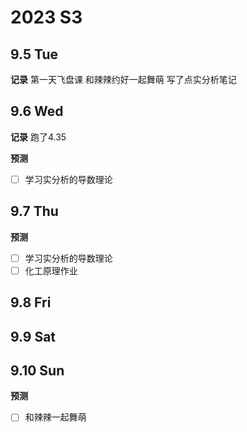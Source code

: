 # 2023 S3
## 9.5 Tue
**记录**
第一天飞盘课
和辣辣约好一起舞萌
写了点实分析笔记

## 9.6 Wed
**记录**
跑了4.35


**预测**
- [ ] 学习实分析的导数理论



## 9.7 Thu
**预测**
- [ ] 学习实分析的导数理论
- [ ] 化工原理作业

## 9.8 Fri



## 9.9 Sat



## 9.10 Sun
**预测**
- [ ] 和辣辣一起舞萌



